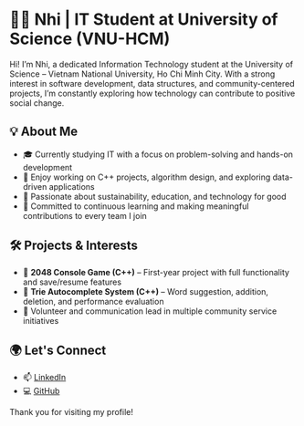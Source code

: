 # 👩‍💻 Nhi | IT Student at University of Science (VNU-HCM)

Hi! I’m Nhi, a dedicated Information Technology student at the University of Science – Vietnam National University, Ho Chi Minh City. With a strong interest in software development, data structures, and community-centered projects, I’m constantly exploring how technology can contribute to positive social change.

## 💡 About Me

- 🎓 Currently studying IT with a focus on problem-solving and hands-on development
- 🧠 Enjoy working on C++ projects, algorithm design, and exploring data-driven applications
- 🌱 Passionate about sustainability, education, and technology for good
- 🎯 Committed to continuous learning and making meaningful contributions to every team I join

## 🛠️ Projects & Interests

- 🔹 **2048 Console Game (C++)** – First-year project with full functionality and save/resume features
- 🔹 **Trie Autocomplete System (C++)** – Word suggestion, addition, deletion, and performance evaluation
- 🔹 Volunteer and communication lead in multiple community service initiatives

## 🌍 Let's Connect

- 📫 [LinkedIn](https://linkedin.com/in/ynnhi2607)
- 💻 [GitHub](https://github.com/ynnhi2607)

Thank you for visiting my profile!
